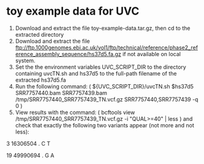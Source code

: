 # toy example data for UVC 

1. Download and extract the file toy-example-data.tar.gz, then cd to the extracted directory
2. Download and extract the file ftp://ftp.1000genomes.ebi.ac.uk/vol1/ftp/technical/reference/phase2_reference_assembly_sequence/hs37d5.fa.gz if not available on local system.
3. Set the the environment variables UVC_SCRIPT_DIR to the directory containing uvcTN.sh and hs37d5 to the full-path filename of the extracted hs37d5.fa 
4. Run the following command: ( ${UVC_SCRIPT_DIR}/uvcTN.sh $hs37d5 SRR7757440.bam SRR7757439.bam /tmp/SRR7757440_SRR7757439_TN.vcf.gz SRR7757440,SRR7757439 -q 0 )
5. View results with the command: ( bcftools view /tmp/SRR7757440_SRR7757439_TN.vcf.gz -i "QUAL>=40" | less ) and check that exactly the following two variants appear (not more and not less):
 
  3       16306504        .       C       T
 
  19      49990694        .       G       A
 
